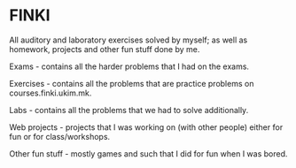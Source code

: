 # FINKI
All auditory and laboratory exercises solved by myself; as well as homework, projects and other fun stuff done by me.

Exams - contains all the harder problems that I had on the exams.

Exercises - contains all the problems that are practice problems on courses.finki.ukim.mk.

Labs - contains all the problems that we had to solve additionally.

Web projects - projects that I was working on (with other people) either for fun or for class/workshops.

Other fun stuff - mostly games and such that I did for fun when I was bored.

